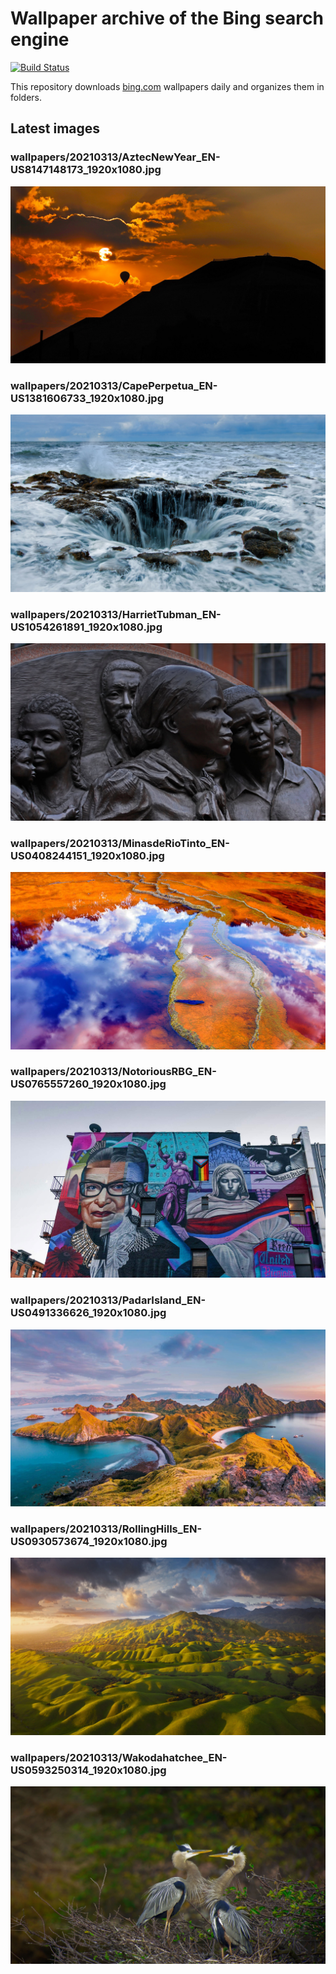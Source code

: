 # Wallpaper archive of the Bing search engine

[![Build Status](https://travis-ci.org/kijart/bing-daily-images-dl.svg?branch=wallpapers)](https://travis-ci.org/kijart/bing-daily-images-dl)

This repository downloads [bing.com](https://www.bing.com) wallpapers daily and organizes them in folders.

## Latest images

<!-- Wallpapers -->

### wallpapers/20210313/AztecNewYear_EN-US8147148173_1920x1080.jpg

![wallpapers/20210313/AztecNewYear_EN-US8147148173_1920x1080.jpg](wallpapers/20210313/AztecNewYear_EN-US8147148173_1920x1080.jpg)

### wallpapers/20210313/CapePerpetua_EN-US1381606733_1920x1080.jpg

![wallpapers/20210313/CapePerpetua_EN-US1381606733_1920x1080.jpg](wallpapers/20210313/CapePerpetua_EN-US1381606733_1920x1080.jpg)

### wallpapers/20210313/HarrietTubman_EN-US1054261891_1920x1080.jpg

![wallpapers/20210313/HarrietTubman_EN-US1054261891_1920x1080.jpg](wallpapers/20210313/HarrietTubman_EN-US1054261891_1920x1080.jpg)

### wallpapers/20210313/MinasdeRioTinto_EN-US0408244151_1920x1080.jpg

![wallpapers/20210313/MinasdeRioTinto_EN-US0408244151_1920x1080.jpg](wallpapers/20210313/MinasdeRioTinto_EN-US0408244151_1920x1080.jpg)

### wallpapers/20210313/NotoriousRBG_EN-US0765557260_1920x1080.jpg

![wallpapers/20210313/NotoriousRBG_EN-US0765557260_1920x1080.jpg](wallpapers/20210313/NotoriousRBG_EN-US0765557260_1920x1080.jpg)

### wallpapers/20210313/PadarIsland_EN-US0491336626_1920x1080.jpg

![wallpapers/20210313/PadarIsland_EN-US0491336626_1920x1080.jpg](wallpapers/20210313/PadarIsland_EN-US0491336626_1920x1080.jpg)

### wallpapers/20210313/RollingHills_EN-US0930573674_1920x1080.jpg

![wallpapers/20210313/RollingHills_EN-US0930573674_1920x1080.jpg](wallpapers/20210313/RollingHills_EN-US0930573674_1920x1080.jpg)

### wallpapers/20210313/Wakodahatchee_EN-US0593250314_1920x1080.jpg

![wallpapers/20210313/Wakodahatchee_EN-US0593250314_1920x1080.jpg](wallpapers/20210313/Wakodahatchee_EN-US0593250314_1920x1080.jpg)

